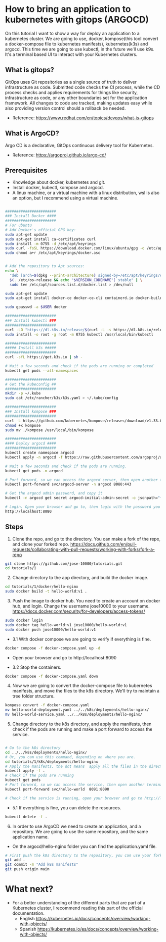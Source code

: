 # How to bring an application to kubernetes with gitops (ARGOCD)
On this tutorial I want to show a way for deploy an application to a kubernetes cluster.
We are going to use, docker, kompose(this tool convert a docker-compose file to kubernetes manifests), kubernetes(k3s) and argocd.
This time we are going to use kubectl, in the future we'll use k9s. It's a terminal based UI to interact with your Kubernetes clusters.

## What is gitops?
GitOps uses Git repositories as a single source of truth to deliver infrastructure as code. Submitted code checks the CI process, while the CD process checks and applies requirements for things like security, infrastructure as code, or any other boundaries set for the application framework. All changes to code are tracked, making updates easy while also providing version control should a rollback be needed.
- Reference: https://www.redhat.com/en/topics/devops/what-is-gitops

## What is ArgoCD?
Argo CD is a declarative, GitOps continuous delivery tool for Kubernetes.
- Reference: https://argoproj.github.io/argo-cd/

## Prerequisites
- Knowledge about docker, kubernetes and git.
- Install docker, kubectl, kompose and argocd.
- A linux machine, or a virtual machine with a linux distribution, wsl is also an option, but I recommend using a virtual machine.

```bash

#######################
### Install Docker ####
#######################
# For ubuntu
# Add Docker's official GPG key:
sudo apt-get update
sudo apt-get install ca-certificates curl
sudo install -m 0755 -d /etc/apt/keyrings
sudo curl -fsSL https://download.docker.com/linux/ubuntu/gpg -o /etc/apt/keyrings/docker.asc
sudo chmod a+r /etc/apt/keyrings/docker.asc


# Add the repository to Apt sources:
echo \
  "deb [arch=$(dpkg --print-architecture) signed-by=/etc/apt/keyrings/docker.asc] https://download.docker.com/linux/ubuntu \
  $(. /etc/os-release && echo "$VERSION_CODENAME") stable" | \
  sudo tee /etc/apt/sources.list.d/docker.list > /dev/null

sudo apt-get update
sudo apt-get install docker-ce docker-ce-cli containerd.io docker-buildx-plugin docker-compose-plugin

sudo gpasswd -a $USER docker

```

```bash
#######################
### Install kubectl ###
#######################
curl -LO "https://dl.k8s.io/release/$(curl -L -s https://dl.k8s.io/release/stable.txt)/bin/linux/amd64/kubectl"
sudo install -o root -g root -m 0755 kubectl /usr/local/bin/kubectl

#######################
##### Install k3s #####
#######################
curl -sfL https://get.k3s.io | sh -

# Wait a few seconds and check if the pods are running or completed
kubectl get pods --all-namespaces

#######################
# Get the kubeconfig ##
#######################
mkdir -p ~/.kube
sudo cat /etc/rancher/k3s/k3s.yaml > ~/.kube/config

#######################
### Install kompose ###
#######################
curl -L https://github.com/kubernetes/kompose/releases/download/v1.33.0/kompose-linux-amd64 -o kompose
chmod +x kompose
sudo mv ./kompose /usr/local/bin/kompose

#######################
#### Deploy argocd ####
#######################
kubectl create namespace argocd
kubectl apply -n argocd -f https://raw.githubusercontent.com/argoproj/argo-cd/stable/manifests/install.yaml

# Wait a few seconds and check if the pods are running.
kubectl get pods -n argocd

# Port forward, so we can access the argocd server, then open another terminal
kubectl port-forward svc/argocd-server -n argocd 8080:443

# Get the argocd admin password, and copy it
kubectl -n argocd get secret argocd-initial-admin-secret -o jsonpath="{.data.password}" | base64 -d

# Login. Open your browser and go to, then login with the password you copied, the username is admin.
http://localhost:8080

```

## Steps
1. Clone the repo, and go to the directory. You can make a fork of the repo, and clone your forked repo. https://docs.github.com/en/pull-requests/collaborating-with-pull-requests/working-with-forks/fork-a-repo

```bash
git clone https://github.com/jose-10000/tutorials.git
cd tutorials/1
```

2. Change directory to the app directory, and build the docker image.

```bash
cd tutorials/1/docker/hello-nginx
sudo docker build -t hello-world:v1 .
```

3. Push the image to docker hub. You need to create an account on docker hub, and login. Change the username jose10000 to your username. https://docs.docker.com/security/for-developers/access-tokens/

```bash
sudo docker login
sudo docker tag hello-world:v1 jose10000/hello-world:v1
sudo docker push jose10000/hello-world:v1
```

  - 3.1 With docker compose we are going to verify if everything is fine. 

```bash
docker compose -f docker-compose.yaml up -d
```
  - Open your browser and go to http://localhost:8090

  - 3.2 Stop the containers.

```bash
docker compose -f docker-compose.yaml down
```

4.  Now we are going to convert the docker-compose file to kubernetes manifests, and move the files to the k8s directory. We'll try to maintain a tree folder structure.

```bash
kompose convert -f docker-compose.yaml
mv hello-world-deployment.yaml ../../k8s/deployments/hello-nginx/
mv hello-world-service.yaml ../../k8s/deployments/hello-nginx/

```
5. Change directory to the k8s directory, and apply the manifests, then check if the pods are running and make a port forward to access the service.

```bash

# Go to the k8s directory
cd ../../k8s/deployments/hello-nginx/
# Or, you can use this command, depending on where you are.
cd tutorials/1/k8s/deployments/hello-nginx 
# Apply the manifests, the dot means  apply all the files in the directory, you can also use -f to specify a file, or a directory.
kubectl apply -f .
# Check if the pods are running
kubectl get pods
# Port forward, so we can access the service, then open another terminal
kubectl port-forward svc/hello-world  8091:8090

# Check if the service is running, open your browser and go to http://localhost:8091
```

- 5.1 If everything is fine, you can delete the resources.

```bash
kubectl delete -f .
```

6. In order to use ArgoCD  we need to create an application, and a repository. We are going to use the same repository, and the same application name. 
- On the argocd/hello-nginx folder you can find the application.yaml file.

```bash
# First push the k8s directory to the repository, you can use your forked repo. Go to your top level directory(tutorials), and push the changes.
git add .
git commit -m "Add k8s manifests"
git push origin main
```








# What next?
- For a better understanding of the different parts that are part of a Kubernetes cluster, I recommend reading this part of the official documentation. 
  - English https://kubernetes.io/docs/concepts/overview/working-with-objects/
  -  Spanish https://kubernetes.io/es/docs/concepts/overview/working-with-objects/

